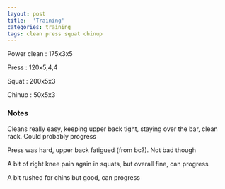 ```yaml
---
layout: post
title:  'Training'
categories: training
tags: clean press squat chinup
---
```


Power clean :   175x3x5

Press   :   120x5,4,4

Squat   :   200x5x3

Chinup  :   50x5x3

### Notes

Cleans really easy, keeping upper back tight, staying over the bar, clean rack. Could probably progress

Press was hard, upper back fatigued (from bc?). Not bad though

A bit of right knee pain again in squats, but overall fine, can progress

A bit rushed for chins but good, can progress
